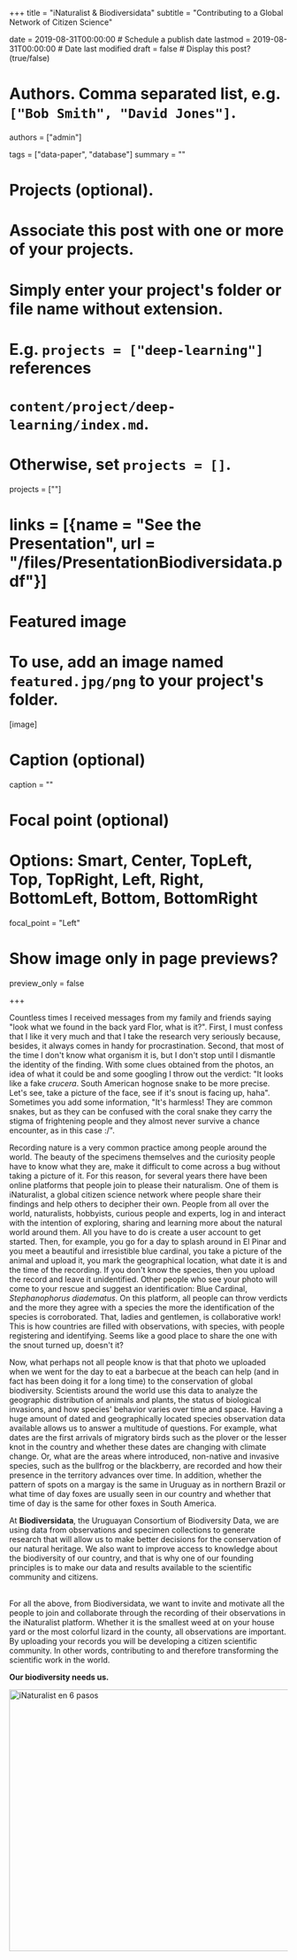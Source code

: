 +++
title = "iNaturalist & Biodiversidata"
subtitle = "Contributing to a Global Network of Citizen Science"

date = 2019-08-31T00:00:00  # Schedule a publish date
lastmod = 2019-08-31T00:00:00  # Date last modified
draft = false  # Display this post? (true/false)

# Authors. Comma separated list, e.g. `["Bob Smith", "David Jones"]`.
authors = ["admin"]

tags = ["data-paper", "database"]
summary = ""

# Projects (optional).
#   Associate this post with one or more of your projects.
#   Simply enter your project's folder or file name without extension.
#   E.g. `projects = ["deep-learning"]` references 
#   `content/project/deep-learning/index.md`.
#   Otherwise, set `projects = []`.
projects = [""]

# links = [{name = "See the Presentation", url = "/files/PresentationBiodiversidata.pdf"}]

# Featured image
# To use, add an image named `featured.jpg/png` to your project's folder. 
[image]
  # Caption (optional)
  caption = ""

  # Focal point (optional)
  # Options: Smart, Center, TopLeft, Top, TopRight, Left, Right, BottomLeft, Bottom, BottomRight
  focal_point = "Left"

  # Show image only in page previews?
  preview_only = false

+++

Countless times I received messages from my family and friends saying "look what we found in the back yard Flor, what is it?". First, I must confess that I like it very much and that I take the research very seriously because, besides, it always comes in handy for procrastination. Second, that most of the time I don't know what organism it is, but I don't stop until I dismantle the identity of the finding. With some clues obtained from the photos, an idea of what it could be and some googling I throw out the verdict: "It looks like a fake *crucera*. South American hognose snake to be more precise. Let's see, take a picture of the face, see if it's snout is facing up, haha". Sometimes you add some information, "It's harmless! They are common snakes, but as they can be confused with the coral snake they carry the stigma of frightening people and they almost never survive a chance encounter, as in this case :/".

Recording nature is a very common practice among people around the world. The beauty of the specimens themselves and the curiosity people have to know what they are, make it difficult to come across a bug without taking a picture of it. For this reason, for several years there have been online platforms that people join to please their naturalism. One of them is iNaturalist, a global citizen science network where people share their findings and help others to decipher their own. People from all over the world, naturalists, hobbyists, curious people and experts, log in and interact with the intention of exploring, sharing and learning more about the natural world around them. All you have to do is create a user account to get started. Then, for example, you go for a day to splash around in El Pinar and you meet a beautiful and irresistible blue cardinal, you take a picture of the animal and upload it, you mark the geographical location, what date it is and the time of the recording. If you don't know the species, then you upload the record and leave it unidentified. Other people who see your photo will come to your rescue and suggest an identification: Blue Cardinal, *Stephanophorus diadematus*. On this platform, all people can throw verdicts and the more they agree with a species the more the identification of the species is corroborated. That, ladies and gentlemen, is collaborative work! This is how countries are filled with observations, with species, with people registering and identifying. Seems like a good place to share the one with the snout turned up, doesn't it?

Now, what perhaps not all people know is that that photo we uploaded when we went for the day to eat a barbecue at the beach can help (and in fact has been doing it for a long time) to the conservation of global biodiversity. Scientists around the world use this data to analyze the geographic distribution of animals and plants, the status of biological invasions, and how species' behavior varies over time and space. Having a huge amount of dated and geographically located species observation data available allows us to answer a multitude of questions. For example, what dates are the first arrivals of migratory birds such as the plover or the lesser knot in the country and whether these dates are changing with climate change. Or, what are the areas where introduced, non-native and invasive species, such as the bullfrog or the blackberry, are recorded and how their presence in the territory advances over time. In addition, whether the pattern of spots on a margay is the same in Uruguay as in northern Brazil or what time of day foxes are usually seen in our country and whether that time of day is the same for other foxes in South America.

At **Biodiversidata**, the Uruguayan Consortium of Biodiversity Data, we are using data from observations and specimen collections to generate research that will allow us to make better decisions for the conservation of our natural heritage. We also want to improve access to knowledge about the biodiversity of our country, and that is why one of our founding principles is to make our data and results available to the scientific community and citizens.

<br>
For all the above, from Biodiversidata, we want to invite and motivate all the people to join and collaborate through the recording of their observations in the iNaturalist platform. Whether it is the smallest weed at on your house yard or the most colorful lizard in the county, all observations are important. By uploading your records you will be developing a citizen scientific community. In other words, contributing to and therefore transforming the scientific work in the world.

**Our biodiversity needs us.**


<a data-flickr-embed="true"  href="https://www.flickr.com/photos/biodiversidata/48653033788/in/dateposted-public/" title="iNaturalist en 6 pasos"><img src="https://live.staticflickr.com/65535/48653033788_8fe85e9122_z.jpg" width="640" height="473" alt="iNaturalist en 6 pasos"></a><script async src="//embedr.flickr.com/assets/client-code.js" charset="utf-8"></script>


